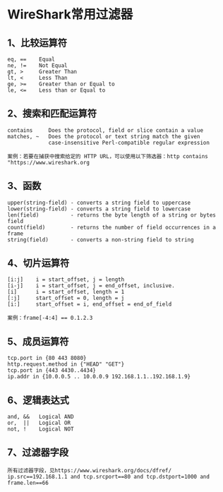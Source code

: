 # WireShark常用过滤器

## 1、比较运算符

    eq, ==    Equal
    ne, !=    Not Equal
    gt, >     Greater Than
    lt, <     Less Than
    ge, >=    Greater than or Equal to
    le, <=    Less than or Equal to

## 2、搜索和匹配运算符

    contains     Does the protocol, field or slice contain a value
    matches, ~   Does the protocol or text string match the given
                 case-insensitive Perl-compatible regular expression

    案例：若要在捕获中搜索给定的 HTTP URL，可以使用以下筛选器：http contains "https://www.wireshark.org

## 3、函数

    upper(string-field) - converts a string field to uppercase
    lower(string-field) - converts a string field to lowercase
    len(field)          - returns the byte length of a string or bytes field
    count(field)        - returns the number of field occurrences in a frame
    string(field)       - converts a non-string field to string

## 4、切片运算符

    [i:j]    i = start_offset, j = length
    [i-j]    i = start_offset, j = end_offset, inclusive.
    [i]      i = start_offset, length = 1
    [:j]     start_offset = 0, length = j
    [i:]     start_offset = i, end_offset = end_of_field

    案例：frame[-4:4] == 0.1.2.3

## 5、成员运算符

    tcp.port in {80 443 8080}
    http.request.method in {"HEAD" "GET"}
    tcp.port in {443 4430..4434}
    ip.addr in {10.0.0.5 .. 10.0.0.9 192.168.1.1..192.168.1.9}
    
## 6、逻辑表达式

    and, &&   Logical AND
    or,  ||   Logical OR
    not, !    Logical NOT

## 7、过滤器字段

    所有过滤器字段，见https://www.wireshark.org/docs/dfref/
    ip.src==192.168.1.1 and tcp.srcport==80 and tcp.dstport=1000 and frame.len==66